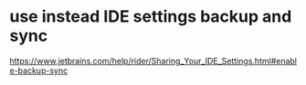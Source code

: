# use instead IDE settings backup and sync
https://www.jetbrains.com/help/rider/Sharing_Your_IDE_Settings.html#enable-backup-sync
